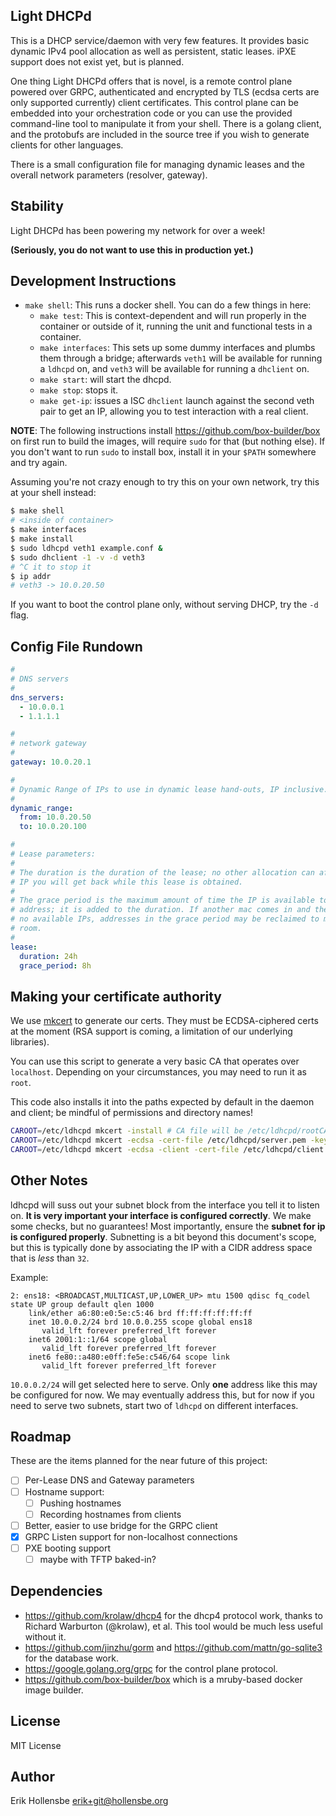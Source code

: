 ## Light DHCPd

This is a DHCP service/daemon with very few features. It provides basic dynamic
IPv4 pool allocation as well as persistent, static leases. iPXE support does
not exist yet, but is planned.

One thing Light DHCPd offers that is novel, is a remote control plane powered
over GRPC, authenticated and encrypted by TLS (ecdsa certs are only supported
currently) client certificates. This control plane can be embedded into your
orchestration code or you can use the provided command-line tool to manipulate
it from your shell. There is a golang client, and the protobufs are included
in the source tree if you wish to generate clients for other languages.

There is a small configuration file for managing dynamic leases and the overall
network parameters (resolver, gateway).

## Stability

Light DHCPd has been powering my network for over a week!

**(Seriously, you do not want to use this in production yet.)**

## Development Instructions

- `make shell`: This runs a docker shell. You can do a few things in here:
  - `make test`: This is context-dependent and will run properly in the container
    or outside of it, running the unit and functional tests in a container.
  - `make interfaces`: This sets up some dummy interfaces and plumbs them through
    a bridge; afterwards `veth1` will be available for running a `ldhcpd` on, and
    `veth3` will be available for running a `dhclient` on.
  - `make start`: will start the dhcpd.
  - `make stop`: stops it.
  - `make get-ip`: issues a ISC `dhclient` launch against the second veth pair
    to get an IP, allowing you to test interaction with a real client.

**NOTE**: The following instructions install https://github.com/box-builder/box
on first run to build the images, will require `sudo` for that (but nothing
else). If you don't want to run `sudo` to install box, install it in your
`$PATH` somewhere and try again.

Assuming you're not crazy enough to try this on your own network, try this at
your shell instead:

```bash
$ make shell
# <inside of container>
$ make interfaces
$ make install
$ sudo ldhcpd veth1 example.conf &
$ sudo dhclient -1 -v -d veth3
# ^C it to stop it
$ ip addr
# veth3 -> 10.0.20.50
```

If you want to boot the control plane only, without serving DHCP, try the `-d`
flag.

## Config File Rundown

```yaml
#
# DNS servers
#
dns_servers:
  - 10.0.0.1
  - 1.1.1.1

#
# network gateway
#
gateway: 10.0.20.1

#
# Dynamic Range of IPs to use in dynamic lease hand-outs, IP inclusive.
#
dynamic_range:
  from: 10.0.20.50
  to: 10.0.20.100

#
# Lease parameters:
#
# The duration is the duration of the lease; no other allocation can affect the
# IP you will get back while this lease is obtained.
#
# The grace period is the maximum amount of time the IP is available to the mac
# address; it is added to the duration. If another mac comes in and there are
# no available IPs, addresses in the grace period may be reclaimed to make
# room.
#
lease:
  duration: 24h
  grace_period: 8h
```

## Making your certificate authority

We use [mkcert](https://github.com/FiloSottile/mkcert) to generate our certs.
They must be ECDSA-ciphered certs at the moment (RSA support is coming, a
limitation of our underlying libraries).

You can use this script to generate a very basic CA that operates over
`localhost`. Depending on your circumstances, you may need to run it as `root`.

This code also installs it into the paths expected by default in the daemon and
client; be mindful of permissions and directory names!

```bash
CAROOT=/etc/ldhcpd mkcert -install # CA file will be /etc/ldhcpd/rootCA.pem
CAROOT=/etc/ldhcpd mkcert -ecdsa -cert-file /etc/ldhcpd/server.pem -key-file /etc/ldhcpd/server.key localhost 127.0.0.1
CAROOT=/etc/ldhcpd mkcert -ecdsa -client -cert-file /etc/ldhcpd/client.pem -key-file /etc/ldhcpd/client.key localhost 127.0.0.1
```

## Other Notes

ldhcpd will suss out your subnet block from the interface you tell it to listen
on. **It is very important your interface is configured correctly**. We make
some checks, but no guarantees! Most importantly, ensure the **subnet for ip is
configured properly**. Subnetting is a bit beyond this document's scope, but
this is typically done by associating the IP with a CIDR address space that is
_less_ than `32`.

Example:

```
2: ens18: <BROADCAST,MULTICAST,UP,LOWER_UP> mtu 1500 qdisc fq_codel state UP group default qlen 1000
    link/ether a6:80:e0:5e:c5:46 brd ff:ff:ff:ff:ff:ff
    inet 10.0.0.2/24 brd 10.0.0.255 scope global ens18
       valid_lft forever preferred_lft forever
    inet6 2001:1::1/64 scope global
       valid_lft forever preferred_lft forever
    inet6 fe80::a480:e0ff:fe5e:c546/64 scope link
       valid_lft forever preferred_lft forever
```

`10.0.0.2/24` will get selected here to serve. Only **one** address like this
may be configured for now. We may eventually address this, but for now if you
need to serve two subnets, start two of `ldhcpd` on different interfaces.

## Roadmap

These are the items planned for the near future of this project:

- [ ] Per-Lease DNS and Gateway parameters
- [ ] Hostname support:
  - [ ] Pushing hostnames
  - [ ] Recording hostnames from clients
- [ ] Better, easier to use bridge for the GRPC client
- [x] GRPC Listen support for non-localhost connections
- [ ] PXE booting support
  - [ ] maybe with TFTP baked-in?

## Dependencies

- https://github.com/krolaw/dhcp4 for the dhcp4 protocol work, thanks to
  Richard Warburton (@krolaw), et al. This tool would be much less useful
  without it.
- https://github.com/jinzhu/gorm and https://github.com/mattn/go-sqlite3 for the database work.
- https://google.golang.org/grpc for the control plane protocol.
- https://github.com/box-builder/box which is a mruby-based docker image builder.

## License

MIT License

## Author

Erik Hollensbe <erik+git@hollensbe.org>

